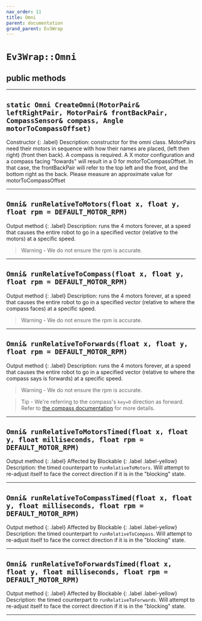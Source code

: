 ```yaml
---
nav_order: 11
title: Omni
parent: documentation
grand_parent: Ev3Wrap
---
```


# `Ev3Wrap::Omni`
## public methods

---

## `static Omni CreateOmni(MotorPair& leftRightPair, MotorPair& frontBackPair, CompassSensor& compass, Angle motorToCompassOffset)`
Constructor
{: .label}
Description: constructor for the omni class. MotorPairs need their motors in sequence with how their names are placed, (left then right) (front then back). A compass is required. A X motor configuration and a compass facing "fowards" will result in a 0 for motorToCompassOffset. In that case, the frontBackPair will refer to the top left and the front, and the bottom right as the back. Please measure an approximate value for motorToCompassOffset

---

## `Omni& runRelativeToMotors(float x, float y, float rpm = DEFAULT_MOTOR_RPM)`
Output method
{: .label}
Description: runs the 4 motors forever, at a speed that causes the entire robot to go in a specified vector (relative to the motors) at a specific speed.
>   Warning - We do not ensure the rpm is accurate.

---

## `Omni& runRelativeToCompass(float x, float y, float rpm = DEFAULT_MOTOR_RPM)`
Output method
{: .label}
Description: runs the 4 motors forever, at a speed that causes the entire robot to go in a specified vector (relative to where the compass faces) at a specific speed.
>   Warning - We do not ensure the rpm is accurate.

---

## `Omni& runRelativeToForwards(float x, float y, float rpm = DEFAULT_MOTOR_RPM)`
Output method
{: .label}
Description: runs the 4 motors forever, at a speed that causes the entire robot to go in a specified vector (relative to where the compass says is forwards) at a specific speed.
>   Warning - We do not ensure the rpm is accurate.

>   Tip - We're referring to the compass's `key=0` direction as forward. Refer to [the compass documentation](CompassSensorDocumentation.md) for more details.

---

## `Omni& runRelativeToMotorsTimed(float x, float y, float milliseconds, float rpm = DEFAULT_MOTOR_RPM)`
Output method
{: .label}
Affected by Blockable
{: .label .label-yellow}
Description: the timed counterpart to `runRelativeToMotors`. Will attempt to re-adjust itself to face the correct direction if it is in the "blocking" state.

---

## `Omni& runRelativeToCompassTimed(float x, float y, float milliseconds, float rpm = DEFAULT_MOTOR_RPM)`
Output method
{: .label}
Affected by Blockable
{: .label .label-yellow}
Description: the timed counterpart to `runRelativeToCompass`. Will attempt to re-adjust itself to face the correct direction if it is in the "blocking" state.

---

## `Omni& runRelativeToForwardsTimed(float x, float y, float milliseconds, float rpm = DEFAULT_MOTOR_RPM)`
Output method
{: .label}
Affected by Blockable
{: .label .label-yellow}
Description: the timed counterpart to `runRelativeToForwards`. Will attempt to re-adjust itself to face the correct direction if it is in the "blocking" state.

---